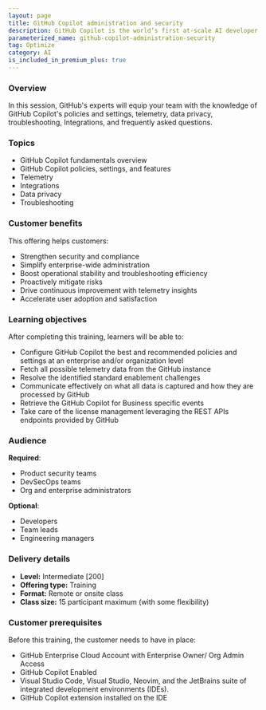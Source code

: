 ```yaml
---
layout: page
title: GitHub Copilot administration and security
description: GitHub Copilot is the world’s first at-scale AI developer tool. Sitting within the editor as a simple extension, GitHub Copilot draws context from a developer’s code to suggest new lines, entire functions, tests, and even complex algorithms.
parameterized_name: github-copilot-administration-security
tag: Optimize
category: AI
is_included_in_premium_plus: true
---
```


### Overview

In this session, GitHub's experts will equip your team with the knowledge of GitHub Copilot's policies and settings, telemetry, data privacy, troubleshooting, Integrations, and frequently asked questions.

### Topics

* GitHub Copilot fundamentals overview  
* GitHub Copilot policies, settings, and features  
* Telemetry  
* Integrations  
* Data privacy  
* Troubleshooting

### Customer benefits

This offering helps customers:

* Strengthen security and compliance  
* Simplify enterprise-wide administration  
* Boost operational stability and troubleshooting efficiency  
* Proactively mitigate risks  
* Drive continuous improvement with telemetry insights  
* Accelerate user adoption and satisfaction

### Learning objectives

After completing this training, learners will be able to: 

* Configure GitHub Copilot the best and recommended policies and settings at an enterprise and/or organization level  
* Fetch all possible telemetry data from the GitHub instance  
* Resolve the identified standard enablement challenges  
* Communicate effectively on what all data is captured and how they are processed by GitHub  
* Retrieve the GitHub Copilot for Business specific events  
* Take care of the license management leveraging the REST APIs endpoints provided by GitHub

### Audience

**Required**:

* Product security teams  
* DevSecOps teams  
* Org and enterprise administrators

**Optional**:

* Developers  
* Team leads  
* Engineering managers

### Delivery details

* **Level:** Intermediate \[200\]  
* **Offering type:** Training  
* **Format:** Remote or onsite class  
* **Class size:** 15 participant maximum (with some flexibility)  

### Customer prerequisites

Before this training, the customer needs to have in place:

* GitHub Enterprise Cloud Account with Enterprise Owner/ Org Admin Access  
* GitHub Copilot Enabled  
* Visual Studio Code, Visual Studio, Neovim, and the JetBrains suite of integrated development environments (IDEs).  
* GitHub Copilot extension installed on the IDE
